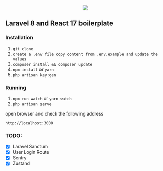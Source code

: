 <p align="center"><img src="https://laravel.com/assets/img/components/logo-laravel.svg"></p>

## Laravel 8 and React 17 boilerplate

### Installation

1. `git clone`
2. `create a .env file copy content from .env.example and update the values`
3. `composer install && composer update`
4. `npm install` or `yarn`
5. `php artisan key:gen`

### Running

1. `npm run watch` or `yarn watch` 
2. `php artisan serve`

open browser and check the following address

`http://localhost:3000`

### TODO:

- [X] Laravel Sanctum
- [X] User Login Route
- [X] Sentry
- [X] Zustand
